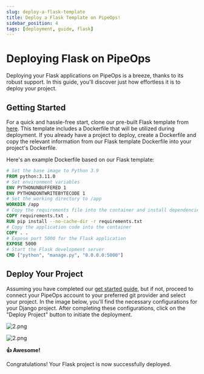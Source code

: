 ```yaml
---
slug: deploy-a-flask-template
title: Deploy a Flask Template on PipeOps!
sidebar_position: 4
tags: [deployment, guide, flask]
---
```


# Deploying Flask on PipeOps

Deploying your Flask applications on PipeOps is a breeze, thanks to its robust support. In this guide, you'll discover just how effortless it is to deploy your project.

## Getting Started

For a quick and hassle-free start, clone our pre-built Flask template from [here](https://github.com/pipeops-dev/pipeops-flask). This template includes a Dockerfile that will be utilized during deployment. If you already have a project to deploy, create a Dockerfile and copy the relevant information from our Flask template Dockerfile into your project's Dockerfile.

Here's an example Dockerfile based on our Flask template:

```dockerfile
# Set the base image to Python 3.9
FROM python:3.11.0
# Set environment variables
ENV PYTHONUNBUFFERED 1
ENV PYTHONDONTWRITEBYTECODE 1
# Set the working directory to /app
WORKDIR /app
# Copy the requirements file into the container and install dependencies
COPY requirements.txt .
RUN pip install --no-cache-dir -r requirements.txt
# Copy the application code into the container
COPY . .
# Expose port 5000 for the Flask application
EXPOSE 5000
# Start the Flask development server
CMD ["python", "manage.py", "0.0.0.0:5000"]
```

## Deploy Your Project

Assuming you have completed our [get started guide](/docs/User%20Guides/Deploy%20On/PipeOps/dev-account-setup.md), but if not, proceed to connect your PipeOps account to your preferred git provider and select your project. In the image below, you'll find the necessary configurations for your Django project. After completing these configurations, click on the "Deploy Project" button to initiate the deployment.

![2.png](https://res.cloudinary.com/djhh4kkml/image/upload/v1678874959/Pipeops/django_u8mv1l.png)

![2.png](https://res.cloudinary.com/djhh4kkml/image/upload/v1678875019/Pipeops/image_5_bhabno.png)

**👍 Awesome!**

Congratulations! Your Flask project is now successfully deployed.
